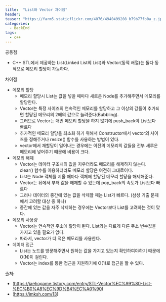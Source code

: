 ```yaml
---
title:  "List와 Vector 차이점"
header:
teaser: "https://farm5.staticflickr.com/4076/4940499208_b79b77fb0a_z.jpg"
categories:
  - BackEnd
tags:
  - c++
---
```


공통점
- C++ STL에서 제공하는 List(Linked List의 List)와 Vector(동적 배열)는 둘다 동적으로 메모리 할당이 가능하다.

차이점
- 메모리 할당
  - 메모리 할당시 List는 값을 넣을 때마다 새로운 Node를 추가해주면서 메모리를 할당한다.
  - Vector는 특정 사이즈의 연속적인 메모리를 할당하고 그 이상의 값들이 추가되면 할당된 메모리의 2배의 값으로 늘려준다(Bubbling).
  - 그러므로 Vector는 매번 메모리 할당을 하지 않기에 push_back이 List보다 빠르다
  - 추가적인 메모리 할당을 최소화 하기 위해서 Constructor에서 vector의 사이즈를 정해주거나 resize() 함수를 사용하는 방법이 있다.
  - vector에서 재할당이 일어나는 경우에는 이전의 메모리의 값들을 전부 새루운 메모리에 넣어주기 때문에 비용이 크다.
- 메모리 해제
  - Vector는 데이터 구조내의 값을 지우더라도 메모리를 해제하지 않는다. clear() 함수를 이용하더라도 메모리 할당은 여전히 그대로이다.
  - List는 Node 객체를 지울 때마다 객체에 할당된 메모리 할당을 해제해준다.
  - Vector는 뒤에서 부터 값을 해제할 수 있는데 pop_back의 속도가 List보다 빠르다
  - 그러나 데이터의 중간에 있는 값을 삭제할 때는 List가 빠르다. (삼성 기출 문제에서 고려할 대상 중 하나)
  - 중간에 있는 값을 자주 삭제하는 경우에는 Vector보다 List를 고려하는 것이 맞다.
- 메모리 사용량
  - Vector는 연속적인 주소에 할당이 된다. List와는 다르게 다른 주소 변수값을 가지고 있을 필요가 없다.
  - 따라서, vector가 더 적은 메모리를 사용한다. 
- 데이터 접근
  - List는 노드를 방문해주면서 원하는 값을 가지고 있는지 확인하여야하기 때문에 O(N)이 걸린다.
  - Vector는 index를 통한 접근을 지원하기에 O(1)로 접근을 할 수 있다.

출처:
 - (https://jaehogame.tistory.com/entry/STL-Vector%EC%99%80-List-%EC%B0%A8%EC%9D%B4%EC%A0%90)
 - (https://imksh.com/13)
